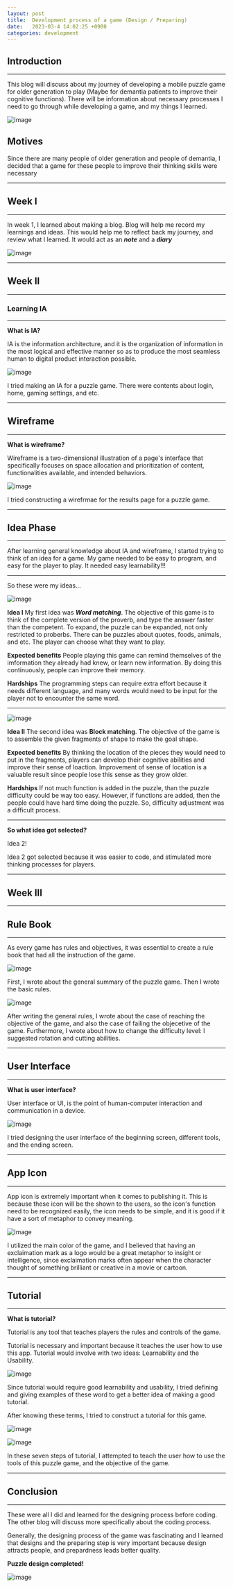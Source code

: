 ```yaml
---
layout: post
title:  Development process of a game (Design / Preparing)
date:   2023-03-4 14:02:25 +0900
categories: development
---
```



## Introduction

---

This blog will discuss about my journey of developing a mobile puzzle game for older generation to play (Maybe for demantia patients to improve their cognitive functions).
There will be information about necessary processes I need to go through while developing a game, and my things I learned.

![image](https://www.maketecheasier.com/assets/uploads/2021/12/mobile-puzzle-game-candy-crush-800x400.jpg.webp)

## Motives

Since there are many people of older generation and people of demantia, I decided that a game for these people to improve their thinking skills were necessary

---

## Week I

---

In week 1, I learned about making a blog. Blog will help me record my learnings and ideas.
This would help me to reflect back my journey, and review what I learned.
It would act as an ***note*** and a ***diary***

![image](https://res.cloudinary.com/dg8gqr85x/image/upload/v1678846783/%EC%8A%A4%ED%81%AC%EB%A6%B0%EC%83%B7_2023-03-15_111908_g9izwk.png)

---

## Week II

---

### **Learning IA**

---

**What is IA?**

IA is the information architecture, and it is the organization of information in the most logical and effective manner so as to produce the most seamless human to digital product interaction possible.

![image](https://res.cloudinary.com/dg8gqr85x/image/upload/v1678594542/%EC%8A%A4%ED%81%AC%EB%A6%B0%EC%83%B7_2023-03-12_130452_deemy6.png)

I tried making an IA for a puzzle game. There were contents about login, home, gaming settings, and etc.

---

## Wireframe

---

**What is wireframe?**

Wireframe is a two-dimensional illustration of a page's interface that specifically focuses on space allocation and prioritization of content, functionalities available, and intended behaviors.

![image](https://res.cloudinary.com/dg8gqr85x/image/upload/v1678594542/%EC%8A%A4%ED%81%AC%EB%A6%B0%EC%83%B7_2023-03-12_130549_vw8sa3.png)

I tried constructing a wirefrmae for the results page for a puzzle game.

---

## Idea Phase

---

After learning general knowledge about IA and wireframe, I started trying to think of an idea for a game.
My game needed to be easy to program, and easy for the player to play.
It needed easy learnability!!!

---
So these were my ideas...

![image](https://res.cloudinary.com/dg8gqr85x/image/upload/v1678849040/%EC%8A%A4%ED%81%AC%EB%A6%B0%EC%83%B7_2023-03-15_115659_jbfuff.png)

**Idea I**
My first idea was ***Word matching***. The objective of this game is to think of the complete version of the proverb, and type the answer faster than the competent.
To expand, the puzzle can be expanded, not only restricted to proberbs. There can be puzzles about quotes, foods, animals, and etc. The player can choose what they want to play.

**Expected benefits**
People playing this game can remind themselves of the imformation they already had knew, or learn new information. By doing this continuously, people can improve their memory.

**Hardships**
The programming steps can require extra effort because it needs different language, and many words would need to be input for the player not to encounter the same word.

---

![image](https://res.cloudinary.com/dg8gqr85x/image/upload/v1678849040/%EC%8A%A4%ED%81%AC%EB%A6%B0%EC%83%B7_2023-03-15_115641_bkj1jy.png)

**Idea II**
The second idea was **Block matching**. The objective of the game is to assemble the given fragments of shape to make the goal shape.

**Expected benefits**
By thinking the location of the pieces they would need to put in the fragments, players can develop their cognitive abilities and improve their sense of loaction. Improvement of sense of location is a valuable result since people lose this sense as they grow older.

**Hardships**
If not much function is added in the puzzle, than the puzzle difficulty could be way too easy. However, if functions are added, then the people could have hard time doing the puzzle. So, difficulty adjustment was a difficult process.

---

**So what idea got selected?**

Idea 2!

Idea 2 got selected because it was easier to code, and stimulated more thinking processes for players.

---

## Week III

---

## Rule Book

---

As every game has rules and objectives, it was essential to create a rule book that had all the instruction of the game.

![image](https://res.cloudinary.com/dg8gqr85x/image/upload/v1679039186/%EC%8A%A4%ED%81%AC%EB%A6%B0%EC%83%B7_2023-03-17_164505_lhg9zn.png)

First, I wrote about the general summary of the puzzle game. Then I wrote the basic rules.

![image](https://res.cloudinary.com/dg8gqr85x/image/upload/v1678850959/%EC%8A%A4%ED%81%AC%EB%A6%B0%EC%83%B7_2023-03-15_122900_lkxwop.png)

After writing the general rules, I wrote about the case of reaching the objective of the game, and also the case of failing the objecetive of the game. Furthermore, I wrote about how to change the difficulty level: I suggested rotation and cutting abilities.

---

## User Interface

---

**What is user interface?**

User interface or UI, is the point of human-computer interaction and communication in a device. 

![image](https://res.cloudinary.com/dg8gqr85x/image/upload/v1679876267/%EC%8A%A4%ED%81%AC%EB%A6%B0%EC%83%B7_2023-03-27_091734_wyd2ki.png)

I tried designing the user interface of the beginning screen, different tools, and the ending screen.

---

## App Icon

---

App icon is extremely important when it comes to publishing it. This is because these icon will be the shown to the users, so the icon's function need to be recognized easily, the icon needs to be simple, and it is good if it have a sort of metaphor to convey meaning.

![image](https://res.cloudinary.com/dg8gqr85x/image/upload/v1679876191/%EC%8A%A4%ED%81%AC%EB%A6%B0%EC%83%B7_2023-03-27_091446_in2m53.png)

I utilized the main color of the game, and I believed that having an exclaimation mark as a logo would be a great metaphor to insight or intelligence, since exclaimation marks often appear when the character thought of something brilliant or creative in a movie or cartoon.

---

## Tutorial

---

**What is tutorial?**

Tutorial is any tool that teaches players the rules and controls of the game.

Tutorial is necessary and important because it teaches the user how to use this app. Tutorial would involve with two ideas: Learnability and the Usability.

![image](https://res.cloudinary.com/dg8gqr85x/image/upload/v1679876191/%EC%8A%A4%ED%81%AC%EB%A6%B0%EC%83%B7_2023-03-27_091510_vxn2hc.png)

Since tutorial would require good learnability and usability, I tried defining and giving examples of these word to get a better idea of making a good tutorial.

After knowing these terms, I tried to construct a tutorial for this game.

![image](https://res.cloudinary.com/dg8gqr85x/image/upload/v1679876191/%EC%8A%A4%ED%81%AC%EB%A6%B0%EC%83%B7_2023-03-27_091539_snkol4.png)

![image](https://res.cloudinary.com/dg8gqr85x/image/upload/v1679876191/%EC%8A%A4%ED%81%AC%EB%A6%B0%EC%83%B7_2023-03-27_091547_g6wyko.png)

In these seven steps of tutorial, I attempted to teach the user how to use the tools of this puzzle game, and the objective of the game. 

---

## Conclusion

---

These were all I did and learned for the designing process before coding. The other blog will discuss more specifically about the coding process.

Generally, the designing process of the game was fascinating and I learned that designs and the preparing step is very important because design attracts people, and prepardness leads better quality.

**Puzzle design completed!**

![image](http://clipart-library.com/images/kcMnoEjXi.png)